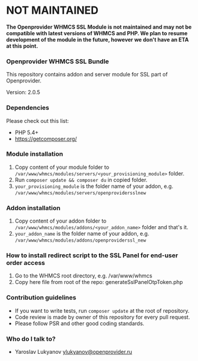 #  NOT MAINTAINED #
**The Openprovider WHMCS SSL Module is not maintained and may not be compatible with latest versions of WHMCS and PHP. We plan to resume development of the module in the future, however we don't have an ETA at this point.**

### Openprovider WHMCS SSL Bundle ###

This repository contains addon and server module for SSL part of Openprovider.

Version: 2.0.5

### Dependencies ###

Please check out this list:

* PHP 5.4+
* https://getcomposer.org/

### Module installation ###

1. Copy content of your module folder to `/var/www/whmcs/modules/servers/<your_provisioning_module>` folder.
2. Run `composer update && composer du` in copied folder.
3. `your_provisioning_module` is the folder name of your addon, e.g. `/var/www/whmcs/modules/servers/openprovidersslnew`

### Addon installation ###

1. Copy content of your addon folder to `/var/www/whmcs/modules/addons/<your_addon_name>` folder and that's it.
2. `your_addon_name` is the folder name of your addon, e.g. `/var/www/whmcs/modules/addons/openproviderssl_new`

### How to install redirect script to the SSL Panel for end-user order access ###

1. Go to the WHMCS root directory, e.g. /var/www/whmcs
2. Copy here file from root of the repo: generateSslPanelOtpToken.php

### Contribution guidelines ###

* If you want to write tests, run `composer update` at the root of repository.
* Code review is made by owner of this repository for every pull request.
* Please follow PSR and other good coding standards.

### Who do I talk to? ###

* Yaroslav Lukyanov <ylukyanov@openprovider.ru>
